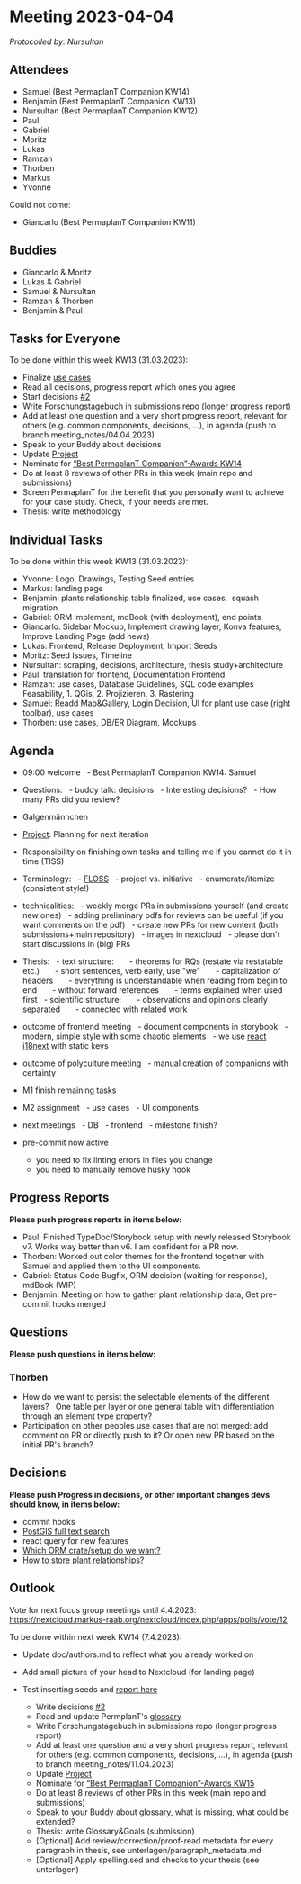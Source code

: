 # Meeting 2023-04-04

_Protocolled by: Nursultan_

## Attendees

- Samuel (Best PermaplanT Companion KW14)
- Benjamin (Best PermaplanT Companion KW13)
- Nursultan (Best PermaplanT Companion KW12)
- Paul
- Gabriel
- Moritz
- Lukas
- Ramzan
- Thorben
- Markus
- Yvonne

Could not come:

- Giancarlo (Best PermaplanT Companion KW11)

## Buddies

- Giancarlo & Moritz
- Lukas & Gabriel
- Samuel & Nursultan
- Ramzan & Thorben
- Benjamin & Paul

## Tasks for Everyone

To be done within this week KW13 (31.03.2023):

- Finalize [use cases](https://github.com/ElektraInitiative/PermaplanT/issues/1)
- Read all decisions, progress report which ones you agree
- Start decisions [#2](https://github.com/ElektraInitiative/PermaplanT/issues/2)
- Write Forschungstagebuch in submissions repo (longer progress report)
- Add at least one question and a very short progress report, relevant for others (e.g. common components, decisions, ...), in agenda (push to branch meeting_notes/04.04.2023)
- Speak to your Buddy about decisions
- Update [Project](https://github.com/orgs/ElektraInitiative/projects/4/)
- Nominate for [“Best PermaplanT Companion”-Awards KW14](https://nextcloud.markus-raab.org/nextcloud/index.php/apps/polls/vote/9)
- Do at least 8 reviews of other PRs in this week (main repo and submissions)
- Screen PermaplanT for the benefit that you personally want to achieve for your case study. Check, if your needs are met.
- Thesis: write methodology

## Individual Tasks

To be done within this week KW13 (31.03.2023):

- Yvonne: Logo, Drawings, Testing Seed entries
- Markus: landing page
- Benjamin: plants relationship table finalized, use cases,  squash migration
- Gabriel: ORM implement, mdBook (with deployment), end points
- Giancarlo: Sidebar Mockup, Implement drawing layer, Konva features, Improve Landing Page (add news)
- Lukas: Frontend, Release Deployment, Import Seeds
- Moritz: Seed Issues, Timeline
- Nursultan: scraping, decisions, architecture, thesis study+architecture
- Paul: translation for frontend, Documentation Frontend
- Ramzan: use cases, Database Guidelines, SQL code examples Feasability, 1. QGis, 2. Projizieren, 3. Rastering
- Samuel: Readd Map&Gallery, Login Decision, UI for plant use case (right toolbar), use cases
- Thorben: use cases, DB/ER Diagram, Mockups

## Agenda

- 09:00 welcome
    - Best PermaplanT Companion KW14: Samuel
- Questions:
    - buddy talk: decisions
    - Interesting decisions?
    - How many PRs did you review?
- Galgenmännchen
- [Project](https://github.com/orgs/ElektraInitiative/projects/4/): Planning for next iteration
- Responsibility on finishing own tasks and telling me if you cannot do it in time (TISS)
- Terminology:
    - [FLOSS](https://www.gnu.org/philosophy/floss-and-foss.en.html)
    - project vs. initiative
    - enumerate/itemize (consistent style!)
- technicalities:
    - weekly merge PRs in submissions yourself (and create new ones)
    - adding preliminary pdfs for reviews can be useful (if you want comments on the pdf)
    - create new PRs for new content (both submissions+main repository)
    - images in nextcloud
    - please don't start discussions in (big) PRs
- Thesis:
    - text structure:
        - theorems for RQs (restate via restatable etc.)
        - short sentences, verb early, use "we"
        - capitalization of headers
        - everything is understandable when reading from begin to end
        - without forward references
        - terms explained when used first
    - scientific structure:
        - observations and opinions clearly separated
        - connected with related work
- outcome of frontend meeting
    - document components in storybook
    - modern, simple style with some chaotic elements
    - we use [react i18next](https://react.i18next.com/) with static keys
- outcome of polyculture meeting
    - manual creation of companions with certainty
- M1 finish remaining tasks
- M2 assignment
    - use cases
    - UI components
- next meetings
    - DB
    - frontend
    - milestone finish?

- pre-commit now active
  - you need to fix linting errors in files you change
  - you need to manually remove husky hook

## Progress Reports

**Please push progress reports in items below:**

- Paul: Finished TypeDoc/Storybook setup with newly released Storybook v7. Works way better than v6. I am confident for a PR now.
- Thorben: Worked out color themes for the frontend together with Samuel and applied them to the UI components.
- Gabriel: Status Code Bugfix, ORM decision (waiting for response), mdBook (WIP)
- Benjamin: Meeting on how to gather plant relationship data, Get pre-commit hooks merged

## Questions

**Please push questions in items below:**

### Thorben

- How do we want to persist the selectable elements of the different layers?
    One table per layer or one general table with differentiation through an element type property?
- Participation on other peoples use cases that are not merged: add comment on PR or directly push to it? Or open new PR based on the initial PR's branch?

## Decisions

**Please push Progress in decisions, or other important changes devs should know, in items below:**

- commit hooks
- [PostGIS full text search](https://www.postgresql.org/docs/current/textsearch.html)
- react query for new features
- [Which ORM crate/setup do we want?](https://github.com/ElektraInitiative/PermaplanT/pull/172)
- [How to store plant relationships?](https://github.com/ElektraInitiative/PermaplanT/pull/89)

## Outlook

Vote for next focus group meetings until 4.4.2023: https://nextcloud.markus-raab.org/nextcloud/index.php/apps/polls/vote/12

To be done within next week KW14 (7.4.2023):

- Update doc/authors.md to reflect what you already worked on
- Add small picture of your head to Nextcloud (for landing page)

- Test inserting seeds and [report here](https://github.com/ElektraInitiative/PermaplanT/issues/221)
  - Write decisions [#2](https://github.com/ElektraInitiative/PermaplanT/issues/2)
  - Read and update PermplanT's [glossary](https://github.com/ElektraInitiative/PermaplanT/tree/master/doc/architecture/12glossary.md)
  - Write Forschungstagebuch in submissions repo (longer progress report)
  - Add at least one question and a very short progress report, relevant for others (e.g. common components, decisions, ...), in agenda (push to branch meeting_notes/11.04.2023)
  - Update [Project](https://github.com/orgs/ElektraInitiative/projects/4/)
  - Nominate for [“Best PermaplanT Companion”-Awards KW15](https://nextcloud.markus-raab.org/nextcloud/index.php/apps/polls/vote/11)
  - Do at least 8 reviews of other PRs in this week (main repo and submissions)
  - Speak to your Buddy about glossary, what is missing, what could be extended?
  - Thesis: write Glossary&Goals (submission)
  - [Optional] Add review/correction/proof-read metadata for every paragraph in thesis, see unterlagen/paragraph_metadata.md
  - [Optional] Apply spelling.sed and checks to your thesis (see unterlagen)
